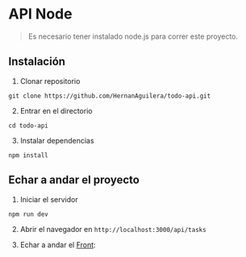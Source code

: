 # API Node

> Es necesario tener instalado node.js para correr este proyecto.

## Instalación

1. Clonar repositorio

```
git clone https://github.com/HernanAguilera/todo-api.git
```

2. Entrar en el directorio

```
cd todo-api
```

3. Instalar dependencias

```
npm install
```

## Echar a andar el proyecto

1. Iniciar el servidor
```
npm run dev
```

2. Abrir el navegador en `http://localhost:3000/api/tasks`

3. Echar a andar el [Front](https://github.com/HernanAguilera/todo-client):
